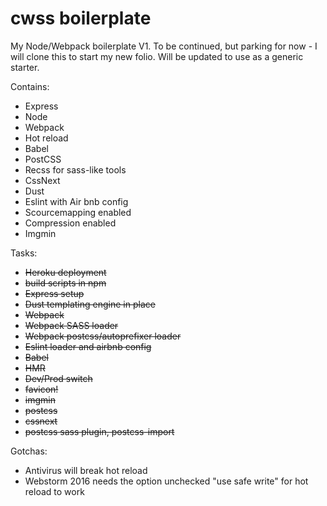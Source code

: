 # cwss boilerplate
My Node/Webpack boilerplate V1. 
To be continued, but parking for now - I will clone this to start my new folio. Will be updated to use as a generic starter.

Contains:
- Express
- Node
- Webpack
- Hot reload
- Babel
- PostCSS
- Recss for sass-like tools
- CssNext
- Dust
- Eslint with Air bnb config
- Scourcemapping enabled
- Compression enabled
- Imgmin


Tasks:
- ~~Heroku deployment~~
- ~~build scripts in npm~~
- ~~Express setup~~
- ~~Dust templating engine in place~~
- ~~Webpack~~
- ~~Webpack SASS loader~~
- ~~Webpack postcss/autoprefixer loader~~
- ~~Eslint loader and airbnb config~~
- ~~Babel~~
- ~~HMR~~
- ~~Dev/Prod switch~~
- ~~favicon!~~
- ~~imgmin~~
- ~~postcss~~
- ~~cssnext~~
- ~~postcss sass plugin, postcss-import~~

Gotchas:
- Antivirus will break hot reload
- Webstorm 2016 needs the option unchecked "use safe write" for hot reload to work

